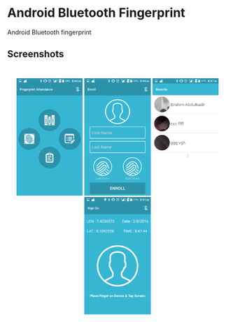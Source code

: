 # Android Bluetooth Fingerprint
Android Bluetooth fingerprint<br>


## Screenshots<br><br>

<p align="center">
<img src="/screen/Screenshot_2016-09-19-08-44-07.png" width="30%">
<img src="/screen/Screenshot_2016-09-19-08-44-15.png" width="30%">
<img src="/screen/Screenshot_2016-09-19-08-47-16.png" width="30%">
<img src="/screen/Screenshot_2016-09-19-08-47-45.png" width="30%">
</p>

   
